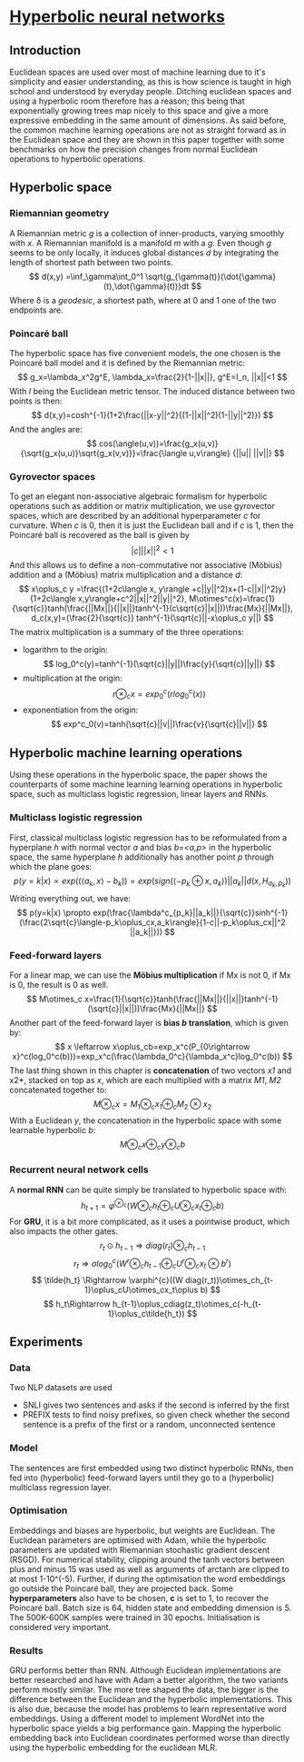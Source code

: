 # [Hyperbolic neural networks](https://arxiv.org/abs/1805.09112)
## Introduction
Euclidean spaces are used over most of machine learning due to it's simplicity and easier understanding, as this is how science is taught in high school and understood by everyday people.
Ditching euclidean spaces and using a hyperbolic room therefore has a reason; this being that exponentially growing trees map nicely to this space and give a more expressive embedding in the same amount of dimensions.
As said before, the common machine learning operations are not as straight forward as in the Euclidean space and they are shown in this paper together with some benchmarks on how the precision changes from normal Euclidean operations to hyperbolic operations.
## Hyperbolic space
### Riemannian geometry
A Riemannian metric *g* is a collection of inner-products, varying smoothly with *x*. A Riemannian manifold is a manifold *m* with a *g*. Even though *g* seems to be only locally, it induces global distances *d* by integrating the length of shortest path between two points.
$$ d(x,y) =\inf_\gamma\int_0^1 \sqrt{g_{\gamma(t)}(\dot{\gamma}(t),\dot{\gamma}(t))}dt $$
Where &delta; is a *geodesic*, a shortest path, where at 0 and 1 one of the two endpoints are.
### Poincaré ball
The hyperbolic space has five convenient models, the one chosen is the Poincaré ball model and it is defined by the Riemannian metric:
$$ g_x=\lambda_x^2g^E, \lambda_x=\frac{2}{1-||x||}, g^E=I_n, ||x||<1 $$
With *I* being the Euclidean metric tensor.
The induced distance between two points is then:
$$ d(x,y)=cosh^{-1}(1+2\frac{||x-y||^2}{(1-||x||^2)(1-||y||^2)}) $$
And the angles are:
$$ cos(\angle(u,v))=\frac{g_x(u,v)}{\sqrt{g_x(u,u)}\sqrt{g_x(v,v)}}=\frac{\langle u,v\rangle} {||u|| ||v||} $$
### Gyrovector spaces
To get an elegant non-associative algebraic formalism for hyperbolic operations such as addition or matrix multiplication, we use gyrovector spaces, which are described by an additional hyperparameter *c* for curvature. When *c* is 0, then it is just the Euclidean ball and if *c* is 1, then the Poincaré ball is recovered as the ball is given by
$$ |c| ||x||^2<1 $$
And this allows us to define a non-commutative nor associative (Möbius) addition and a (Möbius) matrix multiplication and a distance *d*:
$$ x\oplus_c y =\frac{(1+2c\langle x, y\rangle +c||y||^2)x+(1-c||x||^2)y}{1+2c\langle x,y\rangle+c^2||x||^2||y||^2}, M\otimes^c(x)=\frac{1}{\sqrt{c}}tanh(\frac{||Mx||}{||x||}tanh^{-1}(c\sqrt{c}||x||))\frac{Mx}{||Mx||},  d_c(x,y)=(\frac{2}{\sqrt{c}} tanh^{-1}(\sqrt{c}||-x\oplus_c y||) $$
The matrix multiplication is a summary of the three operations:
- logarithm to the origin: $$ log_0^c(y)=tanh^{-1}(\sqrt{c}||y||)\frac{y}{\sqrt{c}||y||} $$
- multiplication at the origin: $$ r \otimes_c x = exp_0^c(rlog_0^c(x)) $$
- exponentiation from the origin: $$ exp^c_0(v)=tanh(\sqrt{c}||v||)\frac{v}{\sqrt{c}||v||} $$
## Hyperbolic machine learning operations
Using these operations in the hyperbolic space, the paper shows the counterparts of some machine learning learning operations in hyperbolic space, such as multiclass logistic regression, linear layers and RNNs.
### Multiclass logistic regression
First, classical multiclass logistic regression has to be reformulated from a hyperplane *h* with normal vector *a* and bias *b*=*<a,p>* in the hyperbolic space, the same hyperplane *h* additionally has another point *p* through which the plane goes:
$$ p(y=k|x)\propto exp((\langle a_k,x\rangle-b_k))=exp(sign(\langle-p_k\oplus x,a_k\rangle)||a_k||d(x,H_{a_k,p_k})) $$
Writing everything out, we have:
$$ p(y=k|x) \propto exp(\frac{\lambda^c_{p_k}||a_k||}{\sqrt{c}}sinh^{-1}(\frac{2\sqrt{c}\langle-p_k\oplus_cx,a_k\rangle}{1-c||-p_k\oplus_cx||^2 ||a_k||})) $$
### Feed-forward layers
For a linear map, we can use the **Möbius multiplication** if Mx is not 0, if Mx is 0, the result is 0 as well.
$$ M\otimes_c x=\frac{1}{\sqrt{c}}tanh(\frac{||Mx||}{||x||}tanh^{-1}(\sqrt{c}||x||))\frac{Mx}{||Mx||} $$
Another part of the feed-forward layer is **bias *b* translation**, which is given by:
$$ x \leftarrow x\oplus_cb=exp_x^c(P_{0\rightarrow x}^c(log_0^c(b)))=exp_x^c(\frac{\lambda_0^c}{\lambda_x^c}log_0^c(b)) $$
The last thing shown in this chapter is **concatenation** of two vectors *x1* and x2*, stacked on top as *x*, which are each multiplied with a matrix *M1*, *M2* concatenated together to:
$$ M\otimes_cx=M_1\otimes_cx_1\oplus_cM_2\otimes x_2 $$
With a Euclidean *y*, the concatenation in the hyperbolic space with some learnable hyperbolic *b*:
$$ M\otimes_cx\oplus_cy\otimes_cb $$
### Recurrent neural network cells
A **normal RNN** can be quite simply be translated to hyperbolic space with:
$$ h_{t+1}=\varphi^{\otimes_c}(W\otimes_ch_t\oplus_cU\otimes_cx_t\oplus_cb) $$
For **GRU**, it is a bit more complicated, as it uses a pointwise product, which also impacts the other gates.
$$ r_t \odot h_{t-1} \Rightarrow diag(r_t) \otimes_ch_{t-1}$$
$$ r_t \Rightarrow \sigma log_0^c(W^r\otimes_ch_{t-1}\oplus_cU^r\otimes_cx_t\otimes b^r)$$
$$ \tilde{h_t} \Rightarrow \varphi^{c}((W diag(r_t))\otimes_ch_{t-1}\oplus_cU\otimes_cx_t\oplus b) $$
$$ h_t\Rightarrow h_{t-1}\oplus_cdiag(z_t)\otimes_c(-h_{t-1}\oplus_c\tilde{h_t}) $$
## Experiments
### Data
Two NLP datasets are used
- SNLI gives two sentences and asks if the second is inferred by the first
- PREFIX tests to find noisy prefixes, so given check whether the second sentence is a prefix of the first or a random, unconnected sentence  
### Model
The sentences are first embedded using two distinct hyperbolic RNNs, then fed into (hyperbolic) feed-forward layers until they go to a (hyperbolic) multiclass regression layer.
### Optimisation
Embeddings and biases are hyperbolic, but weights are Euclidean. The Euclidean parameters are optimised with Adam, while the hyperbolic parameters are updated with Riemannian stochastic gradient descent (RSGD).
For numerical stability, clipping around the tanh vectors between plus and minus 15 was used as well as arguments of arctanh are clipped to at most 1-10^(-5).
Further, if during the optimisation the word embeddings go outside the Poincaré ball, they are projected back.
Some **hyperparameters** also have to be chosen, **c** is set to 1, to recover the Poincaré ball. Batch size is 64, hidden state and embedding dimension is 5. The 500K-600K samples were trained in 30 epochs. Initialisation is considered very important.
### Results
GRU performs better than RNN. Although Euclidean implementations are better researched and have with Adam a better algorithm, the two variants perform mostly similar. The more tree shaped the data, the bigger is the difference between the Euclidean and the hyperbolic implementations. This is also due, because the model has problems to learn representative word embeddings. Using a different model to implement WordNet into the hyperbolic space yields a big performance gain.
Mapping the hyperbolic embedding back into Euclidean coordinates performed worse than directly using the hyperbolic embedding for the euclidean MLR.
